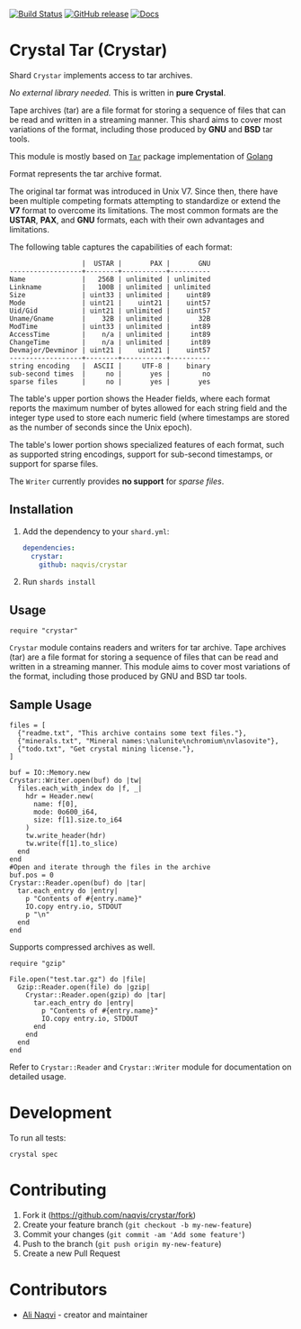 [![Build Status](https://travis-ci.org/naqvis/crystar.svg?branch=master)](https://travis-ci.org/naqvis/crystar)
[![GitHub release](https://img.shields.io/github/release/naqvis/crystar.svg)](https://github.com/naqvis/crystar/releases)
[![Docs](https://img.shields.io/badge/docs-available-brightgreen.svg)](https://naqvis.github.io/crystar/)

# Crystal Tar (Crystar)

Shard `Crystar` implements access to tar archives. 

*No external library needed.* This is written in **pure Crystal**.

Tape archives (tar) are a file format for storing a sequence of files that can be read and written in a streaming manner. This shard aims to cover most variations of the format, including those produced by **GNU** and **BSD** tar tools. 

This module is mostly based on [`Tar`](https://golang.google.cn/pkg/archive/tar/) package implementation of [Golang](http://golang.org/)


  Format represents the tar archive format.
  
  The original tar format was introduced in Unix V7.
  Since then, there have been multiple competing formats attempting to
  standardize or extend the **V7** format to overcome its limitations.
  The most common formats are the **USTAR**, **PAX**, and **GNU** formats,
  each with their own advantages and limitations.
  
  The following table captures the capabilities of each format:
  
  	                  |  USTAR |       PAX |       GNU
  	------------------+--------+-----------+----------
  	Name              |   256B | unlimited | unlimited
  	Linkname          |   100B | unlimited | unlimited
  	Size              | uint33 | unlimited |    uint89
  	Mode              | uint21 |    uint21 |    uint57
  	Uid/Gid           | uint21 | unlimited |    uint57
  	Uname/Gname       |    32B | unlimited |       32B
  	ModTime           | uint33 | unlimited |     int89
  	AccessTime        |    n/a | unlimited |     int89
  	ChangeTime        |    n/a | unlimited |     int89
  	Devmajor/Devminor | uint21 |    uint21 |    uint57
  	------------------+--------+-----------+----------
  	string encoding   |  ASCII |     UTF-8 |    binary
  	sub-second times  |     no |       yes |        no
  	sparse files      |     no |       yes |       yes
  
  The table's upper portion shows the Header fields, where each format reports
  the maximum number of bytes allowed for each string field and
  the integer type used to store each numeric field
  (where timestamps are stored as the number of seconds since the Unix epoch).
  
  The table's lower portion shows specialized features of each format,
  such as supported string encodings, support for sub-second timestamps,
  or support for sparse files.
  
  The `Writer` currently provides **no support** for _sparse files_.

## Installation

1. Add the dependency to your `shard.yml`:

   ```yaml
   dependencies:
     crystar:
       github: naqvis/crystar
   ```

2. Run `shards install`

## Usage

```crystal
require "crystar"
```

`Crystar` module contains readers and writers for tar archive.
Tape archives (tar) are a file format for storing a sequence of files that can be read and written in a streaming manner.
This module aims to cover most variations of the format, including those produced by GNU and BSD tar tools.

## Sample Usage
```crystal
files = [
  {"readme.txt", "This archive contains some text files."},
  {"minerals.txt", "Mineral names:\nalunite\nchromium\nvlasovite"},
  {"todo.txt", "Get crystal mining license."},
]

buf = IO::Memory.new
Crystar::Writer.open(buf) do |tw|
  files.each_with_index do |f, _|
    hdr = Header.new(
      name: f[0],
      mode: 0o600_i64,
      size: f[1].size.to_i64
    )
    tw.write_header(hdr)
    tw.write(f[1].to_slice)
  end
end
#Open and iterate through the files in the archive
buf.pos = 0
Crystar::Reader.open(buf) do |tar|
  tar.each_entry do |entry|
    p "Contents of #{entry.name}"
    IO.copy entry.io, STDOUT
    p "\n"
  end
end
```

Supports compressed archives as well.

```crystal
require "gzip"

File.open("test.tar.gz") do |file|
  Gzip::Reader.open(file) do |gzip|
    Crystar::Reader.open(gzip) do |tar|
      tar.each_entry do |entry|
        p "Contents of #{entry.name}"
        IO.copy entry.io, STDOUT
      end
    end
  end
end
```

Refer to `Crystar::Reader` and `Crystar::Writer` module for documentation on detailed usage.

# Development

To run all tests:

```
crystal spec
```

# Contributing

1. Fork it (<https://github.com/naqvis/crystar/fork>)
2. Create your feature branch (`git checkout -b my-new-feature`)
3. Commit your changes (`git commit -am 'Add some feature'`)
4. Push to the branch (`git push origin my-new-feature`)
5. Create a new Pull Request

# Contributors

- [Ali Naqvi](https://github.com/naqvis) - creator and maintainer
